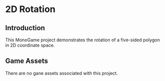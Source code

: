 # 2D Rotation

## Introduction
This MonoGame project demonstrates the rotation of a five-sided polygon in 2D coordinate space.

## Game Assets
There are no gane assets associated with this project.
